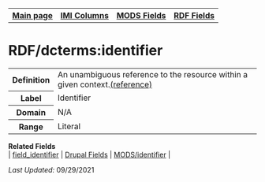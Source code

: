 <!DOCTYPE html>
<html>

<body>
<table style="width:100%">
  <tr>
    <th><a href="index.md">Main page</a></th>
	<th><a href="IMI.md">IMI Columns</a></th>
    <th><a href="MODS.md">MODS Fields</a></th>
    <th><a href="RDF.md">RDF Fields</a></th>
  </tr>
</table>


<h1>RDF/dcterms:identifier</h1>
<table>
<tr>
	<th>Definition</th>
	<td>An unambiguous reference to the resource within a given context.<a href="http://purl.org/dc/terms/identifier">(reference)</a></td>
</tr>
<tr>
	<th>Label</th>
	<td>Identifier</td>
</tr>
<tr>
	<th>Domain</th>
	<td>N/A</td>
</tr>
<tr>
	<th>Range</th>
	<td>Literal</td>
</tr>
</table>
<dl>
	<dt><b>Related Fields</b></dt>
		| <a href="field_identifier.md">field_identifier</a> | 
		<a href="DrupalFields.md#identifier">Drupal Fields</a> | 
		<a href="MODS.identifier.md">MODS/identifier</a> |
</dl>
<p><i>Last Updated: </i>09/29/2021</p>
</body>
</html>
